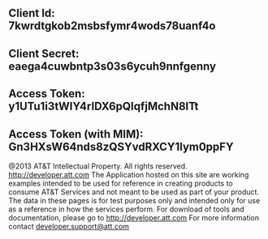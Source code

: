 ## Client Id: 7kwrdtgkob2msbsfymr4wods78uanf4o

## Client Secret: eaega4cuwbntp3s03s6ycuh9nnfgenny

## Access Token: y1UTu1i3tWIY4rlDX6pQIqfjMchN8ITt

## Access Token (with MIM): Gn3HXsW64nds8zQSYvdRXCY1Iym0ppFY


@2013 AT&T Intellectual Property. All rights reserved. http://developer.att.com The Application hosted on this site are working examples intended to be used for reference in creating products to consume AT&T Services and not meant to be used as part of your product. The data in these pages is for test purposes only and intended only for use as a reference in how the services perform. For download of tools and documentation, please go to http://developer.att.com For more information contact developer.support@att.com

